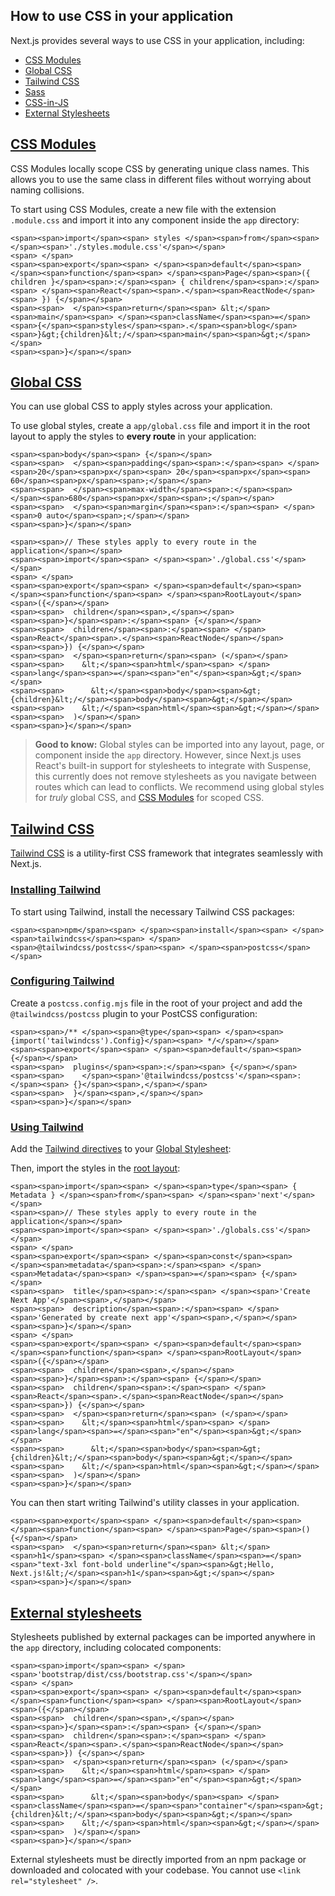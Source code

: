 ## How to use CSS in your application

Next.js provides several ways to use CSS in your application, including:

-   [CSS Modules](https://nextjs.org/docs/app/getting-started/css#css-modules)
-   [Global CSS](https://nextjs.org/docs/app/getting-started/css#global-css)
-   [Tailwind CSS](https://nextjs.org/docs/app/getting-started/css#tailwind-css)
-   [Sass](https://nextjs.org/docs/app/guides/sass)
-   [CSS-in-JS](https://nextjs.org/docs/app/guides/css-in-js)
-   [External Stylesheets](https://nextjs.org/docs/app/getting-started/css#external-stylesheets)

## [CSS Modules](https://nextjs.org/docs/app/getting-started/css#css-modules)

CSS Modules locally scope CSS by generating unique class names. This allows you to use the same class in different files without worrying about naming collisions.

To start using CSS Modules, create a new file with the extension `.module.css` and import it into any component inside the `app` directory:

```
<span><span>import</span><span> styles </span><span>from</span><span> </span><span>'./styles.module.css'</span></span>
<span> </span>
<span><span>export</span><span> </span><span>default</span><span> </span><span>function</span><span> </span><span>Page</span><span>({ children }</span><span>:</span><span> { children</span><span>:</span><span> </span><span>React</span><span>.</span><span>ReactNode</span><span> }) {</span></span>
<span><span>  </span><span>return</span><span> &lt;</span><span>main</span><span> </span><span>className</span><span>=</span><span>{</span><span>styles</span><span>.</span><span>blog</span><span>}&gt;{children}&lt;/</span><span>main</span><span>&gt;</span></span>
<span><span>}</span></span>
```

## [Global CSS](https://nextjs.org/docs/app/getting-started/css#global-css)

You can use global CSS to apply styles across your application.

To use global styles, create a `app/global.css` file and import it in the root layout to apply the styles to **every route** in your application:

```
<span><span>body</span><span> {</span></span>
<span><span>  </span><span>padding</span><span>:</span><span> </span><span>20</span><span>px</span><span> 20</span><span>px</span><span> 60</span><span>px</span><span>;</span></span>
<span><span>  </span><span>max-width</span><span>:</span><span> </span><span>680</span><span>px</span><span>;</span></span>
<span><span>  </span><span>margin</span><span>:</span><span> </span><span>0 auto</span><span>;</span></span>
<span><span>}</span></span>
```

```
<span><span>// These styles apply to every route in the application</span></span>
<span><span>import</span><span> </span><span>'./global.css'</span></span>
<span> </span>
<span><span>export</span><span> </span><span>default</span><span> </span><span>function</span><span> </span><span>RootLayout</span><span>({</span></span>
<span><span>  children</span><span>,</span></span>
<span><span>}</span><span>:</span><span> {</span></span>
<span><span>  children</span><span>:</span><span> </span><span>React</span><span>.</span><span>ReactNode</span></span>
<span><span>}) {</span></span>
<span><span>  </span><span>return</span><span> (</span></span>
<span><span>    &lt;</span><span>html</span><span> </span><span>lang</span><span>=</span><span>"en"</span><span>&gt;</span></span>
<span><span>      &lt;</span><span>body</span><span>&gt;{children}&lt;/</span><span>body</span><span>&gt;</span></span>
<span><span>    &lt;/</span><span>html</span><span>&gt;</span></span>
<span><span>  )</span></span>
<span><span>}</span></span>
```

> **Good to know:** Global styles can be imported into any layout, page, or component inside the `app` directory. However, since Next.js uses React's built-in support for stylesheets to integrate with Suspense, this currently does not remove stylesheets as you navigate between routes which can lead to conflicts. We recommend using global styles for _truly_ global CSS, and [CSS Modules](https://nextjs.org/docs/app/getting-started/css#css-modules) for scoped CSS.

## [Tailwind CSS](https://nextjs.org/docs/app/getting-started/css#tailwind-css)

[Tailwind CSS](https://tailwindcss.com/) is a utility-first CSS framework that integrates seamlessly with Next.js.

### [Installing Tailwind](https://nextjs.org/docs/app/getting-started/css#installing-tailwind)

To start using Tailwind, install the necessary Tailwind CSS packages:

```
<span><span>npm</span><span> </span><span>install</span><span> </span><span>tailwindcss</span><span> </span><span>@tailwindcss/postcss</span><span> </span><span>postcss</span></span>
```

### [Configuring Tailwind](https://nextjs.org/docs/app/getting-started/css#configuring-tailwind)

Create a `postcss.config.mjs` file in the root of your project and add the `@tailwindcss/postcss` plugin to your PostCSS configuration:

```
<span><span>/** </span><span>@type</span><span> </span><span>{import('tailwindcss').Config}</span><span> */</span></span>
<span><span>export</span><span> </span><span>default</span><span> {</span></span>
<span><span>  plugins</span><span>:</span><span> {</span></span>
<span><span>    </span><span>'@tailwindcss/postcss'</span><span>:</span><span> {}</span><span>,</span></span>
<span><span>  }</span><span>,</span></span>
<span><span>}</span></span>
```

### [Using Tailwind](https://nextjs.org/docs/app/getting-started/css#using-tailwind)

Add the [Tailwind directives](https://tailwindcss.com/docs/functions-and-directives#directives) to your [Global Stylesheet](https://nextjs.org/docs/app/getting-started/css#global-css):

Then, import the styles in the [root layout](https://nextjs.org/docs/app/api-reference/file-conventions/layout#root-layouts):

```
<span><span>import</span><span> </span><span>type</span><span> { Metadata } </span><span>from</span><span> </span><span>'next'</span></span>
<span><span>// These styles apply to every route in the application</span></span>
<span><span>import</span><span> </span><span>'./globals.css'</span></span>
<span> </span>
<span><span>export</span><span> </span><span>const</span><span> </span><span>metadata</span><span>:</span><span> </span><span>Metadata</span><span> </span><span>=</span><span> {</span></span>
<span><span>  title</span><span>:</span><span> </span><span>'Create Next App'</span><span>,</span></span>
<span><span>  description</span><span>:</span><span> </span><span>'Generated by create next app'</span><span>,</span></span>
<span><span>}</span></span>
<span> </span>
<span><span>export</span><span> </span><span>default</span><span> </span><span>function</span><span> </span><span>RootLayout</span><span>({</span></span>
<span><span>  children</span><span>,</span></span>
<span><span>}</span><span>:</span><span> {</span></span>
<span><span>  children</span><span>:</span><span> </span><span>React</span><span>.</span><span>ReactNode</span></span>
<span><span>}) {</span></span>
<span><span>  </span><span>return</span><span> (</span></span>
<span><span>    &lt;</span><span>html</span><span> </span><span>lang</span><span>=</span><span>"en"</span><span>&gt;</span></span>
<span><span>      &lt;</span><span>body</span><span>&gt;{children}&lt;/</span><span>body</span><span>&gt;</span></span>
<span><span>    &lt;/</span><span>html</span><span>&gt;</span></span>
<span><span>  )</span></span>
<span><span>}</span></span>
```

You can then start writing Tailwind's utility classes in your application.

```
<span><span>export</span><span> </span><span>default</span><span> </span><span>function</span><span> </span><span>Page</span><span>() {</span></span>
<span><span>  </span><span>return</span><span> &lt;</span><span>h1</span><span> </span><span>className</span><span>=</span><span>"text-3xl font-bold underline"</span><span>&gt;Hello, Next.js!&lt;/</span><span>h1</span><span>&gt;</span></span>
<span><span>}</span></span>
```

## [External stylesheets](https://nextjs.org/docs/app/getting-started/css#external-stylesheets)

Stylesheets published by external packages can be imported anywhere in the `app` directory, including colocated components:

```
<span><span>import</span><span> </span><span>'bootstrap/dist/css/bootstrap.css'</span></span>
<span> </span>
<span><span>export</span><span> </span><span>default</span><span> </span><span>function</span><span> </span><span>RootLayout</span><span>({</span></span>
<span><span>  children</span><span>,</span></span>
<span><span>}</span><span>:</span><span> {</span></span>
<span><span>  children</span><span>:</span><span> </span><span>React</span><span>.</span><span>ReactNode</span></span>
<span><span>}) {</span></span>
<span><span>  </span><span>return</span><span> (</span></span>
<span><span>    &lt;</span><span>html</span><span> </span><span>lang</span><span>=</span><span>"en"</span><span>&gt;</span></span>
<span><span>      &lt;</span><span>body</span><span> </span><span>className</span><span>=</span><span>"container"</span><span>&gt;{children}&lt;/</span><span>body</span><span>&gt;</span></span>
<span><span>    &lt;/</span><span>html</span><span>&gt;</span></span>
<span><span>  )</span></span>
<span><span>}</span></span>
```

External stylesheets must be directly imported from an npm package or downloaded and colocated with your codebase. You cannot use `<link rel="stylesheet" />`.